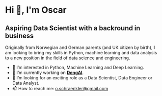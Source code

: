 # Hi 👋, I'm Oscar

<!--
**oscarschraenkler/oscarschraenkler** is a ✨ _special_ ✨ repository because its `README.md` (this file) appears on your GitHub profile.

Here are some ideas to get you started:

- 🔭 I’m currently working on ...
- 🌱 I’m currently learning ...
- 👯 I’m looking to collaborate on ...
- 🤔 I’m looking for help with ...
- 💬 Ask me about ...
- 📫 How to reach me: ...
- 😄 Pronouns: ...
- ⚡ Fun fact: ...
-->

## Aspiring Data Scientist with a backround in business

Originally from Norwegian and German parents (and UK citizen by birth), I am looking to bring my skills in Python, machine learning and data analysis to a new position in the field of data science and engineering.

- 🔭 I’m interested in Python, Machine Learning and Deep Learning.
- 🌱 I’m currently working on [**DengAI**](https://oscarschraenkler-dengue-fever-predictions-app-ccawvn.streamlit.app/).
- 🤔 I’m looking for an exciting role as a Data Scientist, Data Engineer or Data Analyst.
- 📫 How to reach me: o.schraenkler@gmail.com
